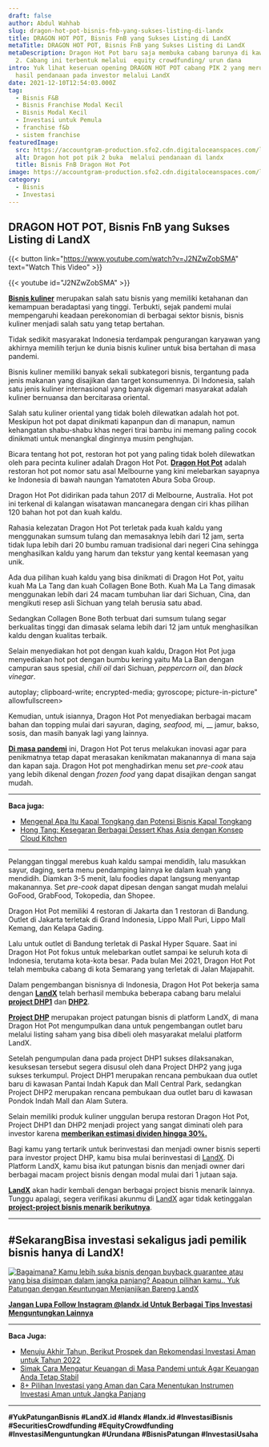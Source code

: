 ```yaml
---
draft: false
author: Abdul Wahhab
slug: dragon-hot-pot-bisnis-fnb-yang-sukses-listing-di-landx
title: DRAGON HOT POT, Bisnis FnB yang Sukses Listing di LandX
metaTitle: DRAGON HOT POT, Bisnis FnB yang Sukses Listing di LandX
metaDescription: Dragon Hot Pot baru saja membuka cabang barunya di kawasan PIK
  2. Cabang ini terbentuk melalui  equity crowdfunding/ urun dana
intro: Yuk lihat keseruan opening DRAGON HOT POT cabang PIK 2 yang merupakan
  hasil pendanaan pada investor melalui LandX
date: 2021-12-10T12:54:03.000Z
tag:
  - Bisnis F&B
  - Bisnis Franchise Modal Kecil
  - Bisnis Modal Kecil
  - Investasi untuk Pemula
  - franchise f&b
  - sistem franchise
featuredImage:
  src: https://accountgram-production.sfo2.cdn.digitaloceanspaces.com/landx_ghost/2021/12/Screenshot-2021-12-10-at-19-57-19-PROJECT-SERIES-DRAGON-HOT-POT-x-LANDX-Investasi-Cabang-Baru-di-PIK.png
  alt: Dragon hot pot pik 2 buka  melalui pendanaan di landx
  title: Bisnis FnB Dragon Hot Pot
image: https://accountgram-production.sfo2.cdn.digitaloceanspaces.com/landx_ghost/2021/12/Screenshot-2021-12-10-at-19-57-19-PROJECT-SERIES-DRAGON-HOT-POT-x-LANDX-Investasi-Cabang-Baru-di-PIK.png
category:
  - Bisnis
  - Investasi
---
```

## DRAGON HOT POT, Bisnis FnB yang Sukses Listing di LandX

{{< button link="https://www.youtube.com/watch?v=J2NZwZobSMA" text="Watch This Video" >}}

{{< youtube id="J2NZwZobSMA" >}}

**[Bisnis kuliner](https://landx.id/project/)** merupakan salah satu bisnis yang memiliki ketahanan dan kemampuan beradaptasi yang tinggi. Terbukti, sejak pandemi mulai mempengaruhi keadaan perekonomian di berbagai sektor bisnis, bisnis kuliner menjadi salah satu yang tetap bertahan.

Tidak sedikit masyarakat Indonesia terdampak pengurangan karyawan yang akhirnya memilih terjun ke dunia bisnis kuliner untuk bisa bertahan di masa pandemi.

Bisnis kuliner memiliki banyak sekali subkategori bisnis, tergantung pada jenis makanan yang disajikan dan target konsumennya. Di Indonesia, salah satu jenis kuliner internasional yang banyak digemari masyarakat adalah kuliner bernuansa dan bercitarasa oriental.

Salah satu kuliner oriental yang tidak boleh dilewatkan adalah hot pot. Meskipun hot pot dapat dinikmati kapanpun dan di manapun, namun kehangatan shabu-shabu khas negeri tirai bambu ini memang paling cocok dinikmati untuk menangkal dinginnya musim penghujan.

Bicara tentang hot pot, restoran hot pot yang paling tidak boleh dilewatkan oleh para pecinta kuliner adalah Dragon Hot Pot. **[Dragon Hot Pot](https://landx.id/project/)** adalah restoran hot pot nomor satu asal Melbourne yang kini melebarkan sayapnya ke Indonesia di bawah naungan Yamatoten Abura Soba Group.

Dragon Hot Pot didirikan pada tahun 2017 di Melbourne, Australia. Hot pot ini terkenal di kalangan wisatawan mancanegara dengan ciri khas pilihan 120 bahan hot pot dan kuah kaldu.

Rahasia kelezatan Dragon Hot Pot terletak pada kuah kaldu yang menggunakan sumsum tulang dan memasaknya lebih dari 12 jam, serta tidak lupa lebih dari 20 bumbu ramuan tradisional dari negeri Cina sehingga menghasilkan kaldu yang harum dan tekstur yang kental keemasan yang unik.

Ada dua pilihan kuah kaldu yang bisa dinikmati di Dragon Hot Pot, yaitu kuah Ma La Tang dan kuah Collagen Bone Both. Kuah Ma La Tang dimasak menggunakan lebih dari 24 macam tumbuhan liar dari Sichuan, Cina, dan mengikuti resep asli Sichuan yang telah berusia satu abad.

Sedangkan Collagen Bone Both terbuat dari sumsum tulang segar berkualitas tinggi dan dimasak selama lebih dari 12 jam untuk menghasilkan kaldu dengan kualitas terbaik.

Selain menyediakan hot pot dengan kuah kaldu, Dragon Hot Pot juga menyediakan hot pot dengan bumbu kering yaitu Ma La Ban dengan campuran saus spesial, *chili oil* dari Sichuan, *peppercorn oil*, dan *black vinegar*.

 autoplay; clipboard-write; encrypted-media; gyroscope; picture-in-picture" allowfullscreen></iframe>

Kemudian, untuk isiannya, Dragon Hot Pot menyediakan berbagai macam bahan dan topping mulai dari sayuran, daging, *seafood,* mi,  __ jamur, bakso, sosis, dan masih banyak lagi yang lainnya.

**[Di masa pandemi](https://landx.id/blog/tag/bisnis-di-masa-pandemi/)** ini, Dragon Hot Pot terus melakukan inovasi agar para penikmatnya tetap dapat merasakan kenikmatan makanannya di mana saja dan kapan saja.  Dragon Hot pot menghadirkan menu set *pre-cook* atau yang lebih dikenal dengan *frozen food* yang dapat disajikan dengan sangat mudah.

- - -

**Baca juga:**

* [Mengenal Apa Itu Kapal Tongkang dan Potensi Bisnis Kapal Tongkang](https://landx.id/blog/melihat-potensi-kapal-tongkang-batubara/)
* [Hong Tang: Kesegaran Berbagai Dessert Khas Asia dengan Konsep Cloud Kitchen](https://landx.id/blog/hong-tang-dengan-berbagai-menu-dessert-oriental-khas-taiwan-dan-hongkong/)

- - -

Pelanggan tinggal merebus kuah kaldu sampai mendidih, lalu masukkan sayur, daging, serta menu pendamping lainnya ke dalam kuah yang mendidih. Diamkan 3-5 menit, lalu foodies dapat langsung menyantap makanannya. Set *pre-cook* dapat dipesan dengan sangat mudah melalui GoFood, GrabFood, Tokopedia, dan Shopee.

Dragon Hot Pot memiliki 4 restoran di Jakarta dan 1 restoran di Bandung. Outlet di Jakarta terletak di Grand Indonesia, Lippo Mall Puri, Lippo Mall Kemang, dan Kelapa Gading.

Lalu untuk outlet di Bandung terletak di Paskal Hyper Square. Saat ini Dragon Hot Pot fokus untuk melebarkan outlet sampai ke seluruh kota di Indonesia, terutama kota-kota besar. Pada bulan Mei 2021, Dragon Hot Pot telah membuka cabang di kota Semarang yang terletak di Jalan Majapahit.

Dalam pengembangan bisnisnya di Indonesia, Dragon Hot Pot bekerja sama dengan **[LandX](https://landx.id/)** telah berhasil membuka beberapa cabang baru melalui **[project DHP1](https://landx.id/project/)** dan **[DHP2](https://landx.id/project/)**.

**[Project DHP](https://landx.id/)** merupakan project patungan bisnis di platform LandX, di mana Dragon Hot Pot mengumpulkan dana untuk pengembangan outlet baru melalui listing saham yang bisa dibeli oleh masyarakat melalui platform LandX.

Setelah pengumpulan dana pada project DHP1 sukses dilaksanakan, kesuksesan tersebut segera disusul oleh dana Project DHP2 yang juga sukses terkumpul. Project DHP1 merupakan rencana pembukaan dua outlet baru di kawasan Pantai Indah Kapuk dan Mall Central Park, sedangkan Project DHP2 merupakan rencana pembukaan dua outlet baru di kawasan Pondok Indah Mall dan Alam Sutera.

Selain memiliki produk kuliner unggulan berupa restoran Dragon Hot Pot, Project DHP1 dan DHP2 menjadi project yang sangat diminati oleh para investor karena **[memberikan estimasi dividen hingga 30%.](https://landx.id/project/)**

Bagi kamu yang tertarik untuk berinvestasi dan menjadi owner bisnis seperti para investor project DHP, kamu bisa mulai berinvestasi di [LandX](https://landx.id/). Di Platform LandX, kamu bisa ikut patungan bisnis dan menjadi owner dari berbagai macam project bisnis dengan modal mulai dari 1 jutaan saja.

**[LandX](https://landx.id/)** akan hadir kembali dengan berbagai project bisnis menarik lainnya. Tunggu apalagi, segera verifikasi akunmu di [LandX](https://landx.id/) agar tidak ketinggalan **[project-project bisnis menarik berikutnya](https://landx.id/project/)**.

- - -

## \#SekarangBisa investasi sekaligus jadi pemilik bisnis hanya di LandX!

[![Bagaimana? Kamu lebih suka bisnis dengan buyback guarantee atau yang bisa disimpan dalam jangka panjang? Apapun pilihan kamu.. Yuk Patungan  dengan Keuntungan Menjanjikan Bareng LandX](https://accountgram-production.sfo2.cdn.digitaloceanspaces.com/landx_ghost/2021/10/Equity-Crowdfunding-di-Indonesia-1--3.png)](http://landx.id/project/)

**[Jangan Lupa Follow Instagram @landx.id Untuk Berbagai Tips Investasi Menguntungkan Lainnya](https://www.instagram.com/landx.id/?utm_medium=copy_link)**

- - -

**Baca Juga:**

* [Menuju Akhir Tahun, Berikut Prospek dan Rekomendasi Investasi Aman untuk Tahun 2022](https://landx.id/blog/rekomendasi-investasi-di-tahun-2022/)
* [Simak Cara Mengatur Keuangan di Masa Pandemi untuk Agar Keuangan Anda Tetap Stabil](https://landx.id/blog/simak-cara-mengatur-keuangan-di-masa-pandemi-untuk-agar-keuangan-anda-tetap-stabil/)
* [8+ Pilihan Investasi yang Aman dan Cara Menentukan Instrumen Investasi Aman untuk Jangka Panjang](https://landx.id/blog/cara-menentukan-intrumen-investasi-yang-aman-untuk-pemula/)

- - -

**\#YukPatunganBisnis    #LandX.id    #landx         #landx.id     #InvestasiBisnis  #SecuritiesCrowdfunding   #EquityCrowdfunding     #InvestasiMenguntungkan     #Urundana    #BisnisPatungan     #InvestasiUsaha**